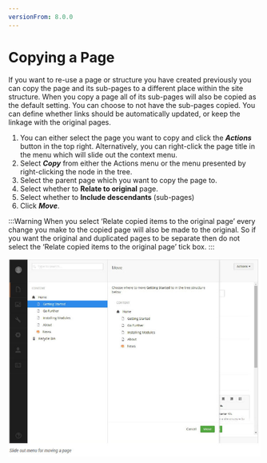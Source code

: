 ```yaml
---
versionFrom: 8.0.0
---
```


# Copying a Page

If you want to re-use a page or structure you have created previously you can copy the page and its sub-pages to a different place within the site structure. When you copy a page all of its sub-pages will also be copied as the default setting. You can choose to not have the sub-pages copied.
 You can define whether links should be automatically updated, or keep the linkage with the original pages.


1. You can either select the page you want to copy and click the ***Actions*** button in the top right. Alternatively, you can right-click the page title in the menu which will slide out the context menu.
2. Select ***Copy*** from either the Actions menu or the menu presented by right-clicking the node in the tree.
3. Select the parent page which you want to copy the page to.
4. Select whether to **Relate to original** page.
5. Select whether to **Include descendants** (sub-pages)
6. Click ***Move***.


:::Warning
 When you select ‘Relate copied items to the original page’ every change you make to the copied page will also be made to the original. So if you want the original and duplicated pages to be separate then do not select the ‘Relate copied items to the original page’ tick box.
:::

![movePage.jpg](images/movePage.jpg)
